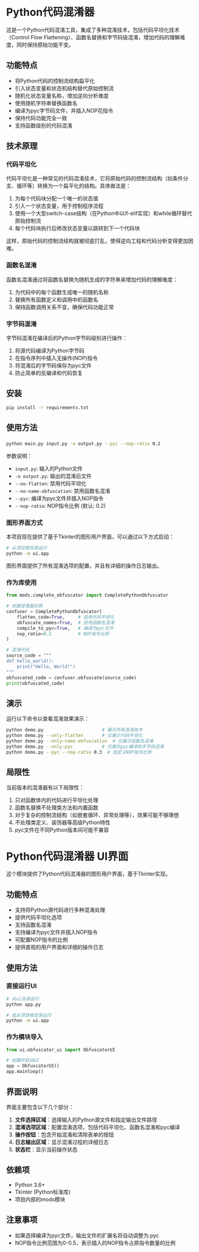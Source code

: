 # Python代码混淆器

这是一个Python代码混淆工具，集成了多种混淆技术，包括代码平坦化技术（Control Flow Flattening）、函数名替换和字节码级混淆，增加代码的理解难度，同时保持原始功能不变。

## 功能特点

- 将Python代码的控制流结构扁平化
- 引入状态变量和状态机结构替代原始控制流
- 随机化状态变量名称，增加逆向分析难度
- 使用随机字符串替换函数名
- 编译为pyc字节码文件，并插入NOP花指令
- 保持代码功能完全一致
- 支持函数级别的代码混淆

## 技术原理

### 代码平坦化

代码平坦化是一种常见的代码混淆技术，它将原始代码的控制流结构（如条件分支、循环等）转换为一个扁平化的结构。具体做法是：

1. 为每个代码块分配一个唯一的状态值
2. 引入一个状态变量，用于控制程序流程
3. 使用一个大型switch-case结构（在Python中以if-elif实现）和while循环替代原始控制流
4. 每个代码块执行后修改状态变量以跳转到下一个代码块

这样，原始代码的控制流结构就被彻底打乱，使得逆向工程和代码分析变得更加困难。

### 函数名混淆

函数名混淆通过将函数名替换为随机生成的字符串来增加代码的理解难度：

1. 为代码中的每个函数生成唯一的随机名称
2. 替换所有函数定义和调用中的函数名
3. 保持函数调用关系不变，确保代码功能正常

### 字节码混淆

字节码混淆在编译后的Python字节码级别进行操作：

1. 将源代码编译为Python字节码
2. 在指令序列中插入无操作(NOP)指令
3. 将混淆后的字节码保存为pyc文件
4. 防止简单的反编译和代码恢复

## 安装

```bash
pip install -r requirements.txt
```

## 使用方法

### 

```bash
python main.py input.py -o output.py --pyc --nop-ratio 0.2
```

参数说明：
- `input.py`: 输入的Python文件
- `-o output.py`: 输出的混淆后文件
- `--no-flatten`: 禁用代码平坦化
- `--no-name-obfuscation`: 禁用函数名混淆
- `--pyc`: 编译为pyc文件并插入NOP指令
- `--nop-ratio`: NOP指令比例 (默认: 0.2)

### 图形界面方式

本项目现在提供了基于Tkinter的图形用户界面，可以通过以下方式启动：

```bash
# 从项目根目录运行
python -m ui.app
```

图形界面提供了所有混淆选项的配置，并且有详细的操作日志输出。

### 作为库使用

```python
from mods.complete_obfuscator import CompletePythonObfuscator

# 创建混淆器实例
confuser = CompletePythonObfuscator(
    flatten_code=True,     # 启用代码平坦化
    obfuscate_names=True,  # 启用函数名混淆
    compile_to_pyc=True,   # 编译为pyc文件
    nop_ratio=0.2          # NOP指令比例
)

# 混淆代码
source_code = """
def hello_world():
    print("Hello, World!")
"""
obfuscated_code = confuser.obfuscate(source_code)
print(obfuscated_code)
```

## 演示

运行以下命令以查看混淆效果演示：

```bash
python demo.py                      # 展示所有混淆技术
python demo.py --only-flatten       # 仅展示代码平坦化
python demo.py --only-name-obfuscation  # 仅展示函数名混淆
python demo.py --only-pyc           # 仅展示pyc编译和字节码混淆
python demo.py --pyc --nop-ratio 0.3  # 自定义NOP指令比例
```

## 局限性

当前版本的混淆器有以下局限性：

1. 只对函数体内的代码进行平坦化处理
2. 函数名替换不处理类方法和内置函数
3. 对于复杂的控制流结构（如嵌套循环、异常处理等），效果可能不够理想
4. 不处理类定义、装饰器等高级Python特性
5. pyc文件在不同Python版本间可能不兼容

# Python代码混淆器 UI界面

这个模块提供了Python代码混淆器的图形用户界面，基于Tkinter实现。

## 功能特点

- 支持将Python源代码进行多种混淆处理
- 提供代码平坦化选项
- 支持函数名混淆
- 支持编译为pyc文件并插入NOP指令
- 可配置NOP指令的比例
- 提供直观的用户界面和详细的操作日志

## 使用方法

### 直接运行UI

```bash
# 从ui目录运行
python app.py

# 或从项目根目录运行
python -m ui.app
```

### 作为模块导入

```python
from ui.obfuscator_ui import ObfuscatorUI

# 创建并启动UI
app = ObfuscatorUI()
app.mainloop()
```

## 界面说明

界面主要包含以下几个部分：

1. **文件选择区域**：选择输入的Python源文件和指定输出文件路径
2. **混淆选项区域**：配置混淆选项，包括代码平坦化、函数名混淆和pyc编译
3. **操作按钮**：包含开始混淆和清除表单的按钮
4. **日志输出区域**：显示混淆过程的详细日志
5. **状态栏**：显示当前操作状态

## 依赖项

- Python 3.6+
- Tkinter (Python标准库)
- 项目内部的mods模块

## 注意事项

- 如果选择编译为pyc文件，输出文件的扩展名将自动调整为.pyc
- NOP指令比例范围为0-0.5，表示插入的NOP指令占原指令数量的比例 